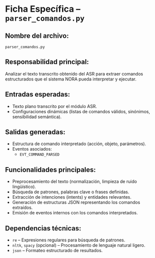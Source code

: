 # Ficha Específica – `parser_comandos.py`

## Nombre del archivo:
`parser_comandos.py`

## Responsabilidad principal:
Analizar el texto transcrito obtenido del ASR para extraer comandos estructurados que el sistema NORA pueda interpretar y ejecutar.

## Entradas esperadas:
- Texto plano transcrito por el módulo ASR.
- Configuraciones dinámicas (listas de comandos válidos, sinónimos, sensibilidad semántica).

## Salidas generadas:
- Estructura de comando interpretado (acción, objeto, parámetros).
- Eventos asociados:
  - `EVT_COMMAND_PARSED`

## Funcionalidades principales:
- Preprocesamiento del texto (normalización, limpieza de ruido lingüístico).
- Búsqueda de patrones, palabras clave o frases definidas.
- Extracción de intenciones (intents) y entidades relevantes.
- Generación de estructuras JSON representando los comandos extraídos.
- Emisión de eventos internos con los comandos interpretados.

## Dependencias técnicas:
- `re` – Expresiones regulares para búsqueda de patrones.
- `nltk`, `spacy` (opcional) – Procesamiento de lenguaje natural ligero.
- `json` – Formateo estructurado de resultados.

